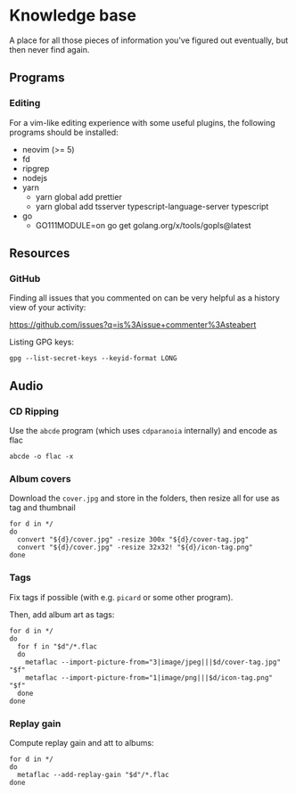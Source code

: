 # Knowledge base

A place for all those pieces of information you've
figured out eventually, but then never find again.

## Programs

### Editing

For a vim-like editing experience with some useful
plugins, the following programs should be installed:

- neovim (>= 5)
- fd
- ripgrep
- nodejs
- yarn
  - yarn global add prettier
  - yarn global add tsserver typescript-language-server typescript
- go
  - GO111MODULE=on go get golang.org/x/tools/gopls@latest

## Resources

### GitHub

Finding all issues that you commented on can be very helpful
as a history view of your activity:

https://github.com/issues?q=is%3Aissue+commenter%3Asteabert

Listing GPG keys:

```shell
gpg --list-secret-keys --keyid-format LONG
```

## Audio

### CD Ripping

Use the `abcde` program (which uses `cdparanoia` internally) and encode as flac

```shell
abcde -o flac -x
```

### Album covers

Download the `cover.jpg` and store in the folders, then resize all for use as tag and thumbnail

```shell
for d in */
do
  convert "${d}/cover.jpg" -resize 300x "${d}/cover-tag.jpg"
  convert "${d}/cover.jpg" -resize 32x32! "${d}/icon-tag.png"
done
```

### Tags

Fix tags if possible (with e.g. `picard` or some other program).

Then, add album art as tags:

```shell
for d in */
do
  for f in "$d"/*.flac
  do
    metaflac --import-picture-from="3|image/jpeg|||$d/cover-tag.jpg" "$f"
    metaflac --import-picture-from="1|image/png|||$d/icon-tag.png" "$f"
  done
done
```

### Replay gain

Compute replay gain and att to albums:

```shell
for d in */
do
  metaflac --add-replay-gain "$d"/*.flac
done
```
